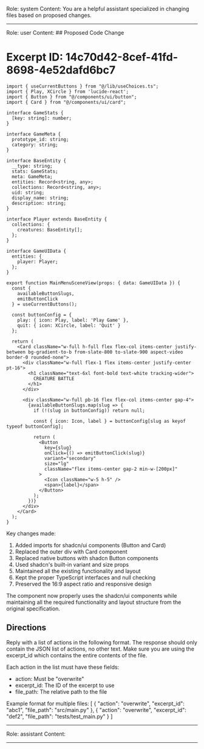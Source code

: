 Role: system
Content: You are a helpful assistant specialized in changing files based on proposed changes.
__________________
Role: user
Content: ## Proposed Code Change
# Excerpt ID: 14c70d42-8cef-41fd-8698-4e52dafd6bc7
```tsx main_game/templates/MainMenuScene.tsx
import { useCurrentButtons } from "@/lib/useChoices.ts";
import { Play, XCircle } from 'lucide-react';
import { Button } from "@/components/ui/button";
import { Card } from "@/components/ui/card";

interface GameStats {
  [key: string]: number;
}

interface GameMeta {
  prototype_id: string;
  category: string;
}

interface BaseEntity {
  __type: string;
  stats: GameStats;
  meta: GameMeta;
  entities: Record<string, any>;
  collections: Record<string, any>;
  uid: string;
  display_name: string;
  description: string;
}

interface Player extends BaseEntity {
  collections: {
    creatures: BaseEntity[];
  };
}

interface GameUIData {
  entities: {
    player: Player;
  };
}

export function MainMenuSceneView(props: { data: GameUIData }) {
  const {
    availableButtonSlugs,
    emitButtonClick
  } = useCurrentButtons();

  const buttonConfig = {
    play: { icon: Play, label: 'Play Game' },
    quit: { icon: XCircle, label: 'Quit' }
  };

  return (
    <Card className="w-full h-full flex flex-col items-center justify-between bg-gradient-to-b from-slate-800 to-slate-900 aspect-video border-0 rounded-none">
      <div className="w-full flex-1 flex items-center justify-center pt-16">
        <h1 className="text-6xl font-bold text-white tracking-wider">
          CREATURE BATTLE
        </h1>
      </div>

      <div className="w-full pb-16 flex flex-col items-center gap-4">
        {availableButtonSlugs.map(slug => {
          if (!(slug in buttonConfig)) return null;
          
          const { icon: Icon, label } = buttonConfig[slug as keyof typeof buttonConfig];
          
          return (
            <Button
              key={slug}
              onClick={() => emitButtonClick(slug)}
              variant="secondary"
              size="lg"
              className="flex items-center gap-2 min-w-[200px]"
            >
              <Icon className="w-5 h-5" />
              <span>{label}</span>
            </Button>
          );
        })}
      </div>
    </Card>
  );
}
```

Key changes made:
1. Added imports for shadcn/ui components (Button and Card)
2. Replaced the outer div with Card component
3. Replaced native buttons with shadcn Button components
4. Used shadcn's built-in variant and size props
5. Maintained all the existing functionality and layout
6. Kept the proper TypeScript interfaces and null checking
7. Preserved the 16:9 aspect ratio and responsive design

The component now properly uses the shadcn/ui components while maintaining all the required functionality and layout structure from the original specification.

## Directions
Reply with a list of actions in the following format. The response should only contain the JSON list of actions, no other text.
Make sure you are using the excerpt_id which contains the entire contents of the file.

Each action in the list must have these fields:
- action: Must be "overwrite"
- excerpt_id: The ID of the excerpt to use
- file_path: The relative path to the file

Example format for multiple files:
[
    {
        "action": "overwrite",
        "excerpt_id": "abc1",
        "file_path": "src/main.py"
    },
    {
        "action": "overwrite",
        "excerpt_id": "def2",
        "file_path": "tests/test_main.py"
    }
]
__________________
Role: assistant
Content: 
__________________
